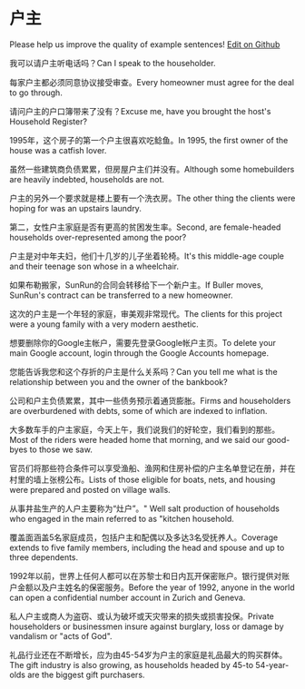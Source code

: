 # 户主

Please help us improve the quality of example sentences! [Edit on Github](https://github.com/jiyushe/jiyu-example-sentence-source/blob/main/chinese/huzhu.md)

<p><span class="chinese">我可以请户主听电话吗？</span><span class="english">Can I speak to the householder.</span></p>

<p><span class="chinese">每家户主都必须同意协议接受审查。</span><span class="english">Every homeowner must agree for the deal to go through.</span></p>

<p><span class="chinese">请问户主的户口簿带来了没有？</span><span class="english">Excuse me, have you brought the host's Household Register?</span></p>

<p><span class="chinese">1995年，这个房子的第一个户主很喜欢吃鲶鱼。</span><span class="english">In 1995, the first owner of the house was a catfish lover.</span></p>

<p><span class="chinese">虽然一些建筑商负债累累，但房屋户主们并没有。</span><span class="english">Although some homebuilders are heavily indebted, households are not.</span></p>

<p><span class="chinese">户主的另外一个要求就是楼上要有一个洗衣房。</span><span class="english">The other thing the clients were hoping for was an upstairs laundry.</span></p>

<p><span class="chinese">第二，女性户主家庭是否有更高的贫困发生率。</span><span class="english">Second, are female-headed households over-represented among the poor?</span></p>

<p><span class="chinese">户主是对中年夫妇，他们十几岁的儿子坐着轮椅。</span><span class="english">It's this middle-age couple and their teenage son whose in a wheelchair.</span></p>

<p><span class="chinese">如果布勒搬家，SunRun的合同会转移给下一个新户主。</span><span class="english">If Buller moves, SunRun's contract can be transferred to a new homeowner.</span></p>

<p><span class="chinese">这次的户主是一个年轻的家庭，审美观非常现代。</span><span class="english">The clients for this project were a young family with a very modern aesthetic.</span></p>

<p><span class="chinese">想要删除你的Google主帐户，需要先登录Google帐户主页。</span><span class="english">To delete your main Google account, login through the Google Accounts homepage.</span></p>

<p><span class="chinese">您能告诉我您和这个存折的户主是什么关系吗？</span><span class="english">Can you tell me what is the relationship between you and the owner of the bankbook?</span></p>

<p><span class="chinese">公司和户主负债累累，其中一些债务预示着通货膨胀。</span><span class="english">Firms and householders are overburdened with debts, some of which are indexed to inflation.</span></p>

<p><span class="chinese">大多数车手的户主家庭，今天上午，我们说我们的好轮空，我们看到的那些。</span><span class="english">Most of the riders were headed home that morning, and we said our good-byes to those we saw.</span></p>

<p><span class="chinese">官员们将那些符合条件可以享受渔船、渔网和住房补偿的户主名单登记在册，并在村里的墙上张榜公布。</span><span class="english">Lists of those eligible for boats, nets, and housing were prepared and posted on village walls.</span></p>

<p><span class="chinese">从事井盐生产的人户主要称为“灶户”。</span><span class="english">" Well salt production of households who engaged in the main referred to as "kitchen household.</span></p>

<p><span class="chinese">覆盖面涵盖5名家庭成员，包括户主和配偶以及多达3名受抚养人。</span><span class="english">Coverage extends to five family members, including the head and spouse and up to three dependents.</span></p>

<p><span class="chinese">1992年以前，世界上任何人都可以在苏黎士和日内瓦开保密账户。银行提供对账户金额以及户主姓名的保密服务。</span><span class="english">Before the year of 1992, anyone in the world can open a confidential number account in Zurich and Geneva.</span></p>

<p><span class="chinese">私人户主或商人为盗窃、或认为破坏或天灾带来的损失或损害投保。</span><span class="english">Private householders or businessmen insure against burglary, loss or damage by vandalism or "acts of God".</span></p>

<p><span class="chinese">礼品行业还在不断增长，应为由45-54岁为户主的家庭是礼品最大的购买群体。</span><span class="english">The gift industry is also growing, as households headed by 45-to 54-year-olds are the biggest gift purchasers.</span></p>

